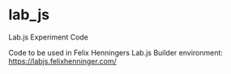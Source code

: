 # lab_js
Lab.js Experiment Code

Code to be used in Felix Henningers Lab.js Builder environment:
https://labjs.felixhenninger.com/
